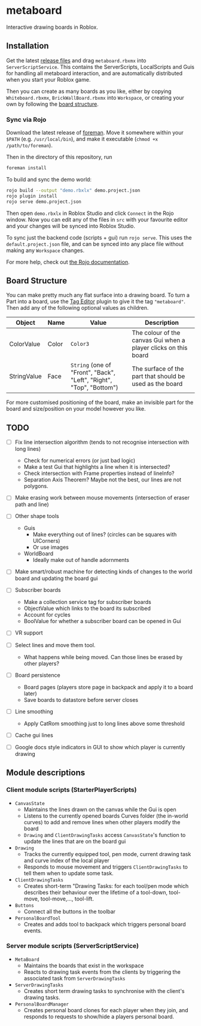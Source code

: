 # metaboard

Interactive drawing boards in Roblox.

## Installation

Get the latest [release files](https://github.com/metauni/metaboard/releases)
and drag `metaboard.rbxmx` into `ServerScriptService`. This contains 
the ServerScripts, LocalScripts and Guis for handling all metaboard interaction,
and are automatically distributed when you start your Roblox game.

Then you can create as many boards as you like, either by copying `Whiteboard.rbxmx`,
`BrickWallBoard.rbxmx` into `Workspace`, or creating your own by following the
[board structure](##-board-structure).

### Sync via Rojo

Download the latest release of [foreman](https://github.com/Roblox/foreman).
Move it somewhere within your `$PATH` (e.g. `/usr/local/bin`), and make it executable (`chmod +x /path/to/foreman`).

Then in the directory of this repository,
run
```bash
foreman install
```

To build and sync the demo world:
```bash
rojo build --output "demo.rbxlx" demo.project.json
rojo plugin install
rojo serve demo.project.json
```
Then open `demo.rbxlx` in Roblox Studio and click `Connect` in the Rojo window.
Now you can edit any of the files in `src` with your favourite editor and your
changes will be synced into Roblox Studio.

To sync just the backend code (scripts + gui) run `rojo serve`.
This uses the `default.project.json` file, and can be synced into any
place file without making any `Workspace` changes.

For more help, check out [the Rojo documentation](https://rojo.space/docs).

## Board Structure

You can make pretty much any flat surface into a drawing board.
To turn a Part into a board, use the [Tag Editor](https://devforum.roblox.com/t/tag-editor-plugin/101465)
plugin to give it the tag `"metaboard"`. Then add any of the following optional
values as children.

| Object      | Name        | Value | Description |
| ----------- | ----------- | ----------- | ----- |
| ColorValue  | Color       | `Color3`| The colour of the canvas Gui when a player clicks on this board |
| StringValue | Face        | `String` (one of "Front", "Back", "Left", "Right", "Top", "Bottom") | The surface of the part that should be used as the board |

For more customised positioning of the board, make an invisible part for the board and size/position on your model however you like.

## TODO
- [ ] Fix line intersection algorithm (tends to not recognise intersection with long lines)
  - Check for numerical errors (or just bad logic)
  - Make a test Gui that highlights a line when it is intersected?
  - Check intersection with Frame properties instead of lineInfo?
  - Separation Axis Theorem? Maybe not the best, our lines are not polygons.

- [ ] Make erasing work between mouse movements (intersection of eraser path and line)

- [ ] Other shape tools
  - Guis
    - Make everything out of lines? (circles can be squares with UICorners)
    - Or use images
  - WorldBoard
    - Ideally make out of handle adornments
    
- [ ] Make smart/robust machine for detecting kinds of changes to the world board and updating the board gui

- [ ] Subscriber boards
  - Make a collection service tag for subscriber boards
  - ObjectValue which links to the board its subscribed
  - Account for cycles
  - BoolValue for whether a subscriber board can be opened in Gui

- [ ] VR support

- [ ] Select lines and move them tool.
  - What happens while being moved. Can those lines be erased by other players?

- [ ] Board persistence
  - Board pages (players store page in backpack and apply it to a board later)
  - Save boards to datastore before server closes

- [ ] Line smoothing
  - Apply CatRom smoothing just to long lines above some threshold

- [ ] Cache gui lines

- [ ] Google docs style indicators in GUI to show which player is currently drawing

## Module descriptions

### Client module scripts (StarterPlayerScripts)
  - `CanvasState`
    - Maintains the lines drawn on the canvas while the Gui is open
    - Listens to the currently opened boards Curves folder (the in-world curves)
      to add and remove lines when other players modify the board
    - `Drawing` and `ClientDrawingTasks` access `CanvasState`'s function to update
      the lines that are on the board gui
  - `Drawing`
    - Tracks the currently equipped tool, pen mode, current drawing task and curve index of the local player
    - Responds to mouse movement and triggers `ClientDrawingTasks` to tell them when to update some task.
  - `ClientDrawingTasks`
    - Creates short-term "Drawing Tasks: for each tool/pen mode which describes their behaviour
      over the lifetime of a tool-down, tool-move, tool-move,..., tool-lift.
  - `Buttons`
    - Connect all the buttons in the toolbar
  - `PersonalBoardTool`
    - Creates and adds tool to backpack which triggers personal board events.

### Server module scripts (ServerScriptService)
- `MetaBoard`
  - Maintains the boards that exist in the workspace
  - Reacts to drawing task events from the clients by triggering the associated task
    from `ServerDrawingTasks`
- `ServerDrawingTasks`
  - Creates short term drawing tasks to synchronise with the client's drawing tasks.
- `PersonalBoardManager`
  - Creates personal board clones for each player when they join, and responds to
    requests to show/hide a players personal board.
  

